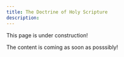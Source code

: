 ```yaml
---
title: The Doctrine of Holy Scripture
description: 
---
```


This page is under construction!

The content is coming as soon as posssibly!
